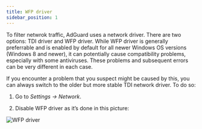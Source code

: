 ```yaml
---
title: WFP driver
sidebar_position: 1
---
```


To filter netwrok traffic, AdGuard uses a network driver. There are two options: TDI driver and WFP driver. While WFP driver is generally preferrable and is enabled by default for all newer Windows OS versions (Windows 8 and newer), it can potentially cause compatibility problems, especially with some antiviruses. These problems and subsequent errors can be very different in each case. 

If you encounter a problem that you suspect might be caused by this, you can always switch to the older but more stable TDI network driver. To do so:

1. Go to *Settings -> Network*.

2. Disable WFP driver as it’s done in this picture:

![WFP driver](https://cdn.adguard.com/content/kb/ad_blocker/windows/solving-problems/wfp-driver.png)